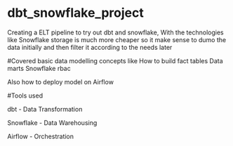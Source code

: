 # dbt_snowflake_project
Creating a ELT pipeline to try out dbt and snowflake,
With the technologies like Snowflake storage is much more cheaper so it make sense to dumo the data initially and then filter it according to the needs later

#Covered basic data modelling concepts like
How to build fact tables
Data marts 
Snowflake rbac

Also how to deploy model on Airflow

#Tools used

dbt - Data Transformation

Snowflake - Data Warehousing

Airflow - Orchestration

